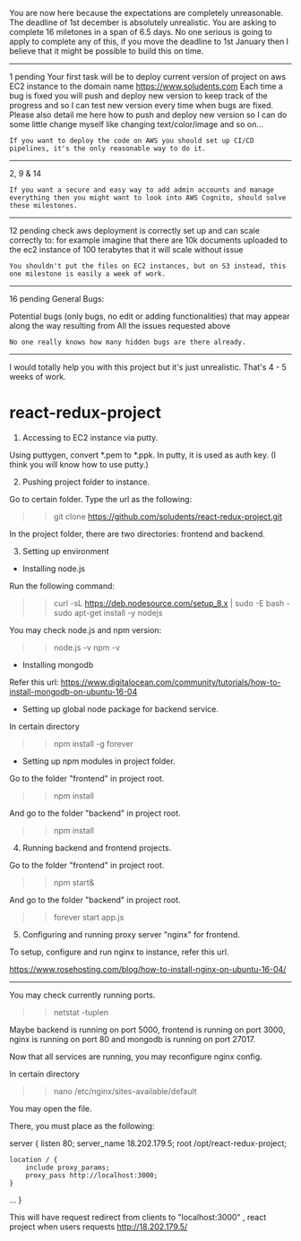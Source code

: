 You are now here because the expectations are completely unreasonable. The deadline of 1st december is absolutely unrealistic. You are asking to complete 16 miletones in a span of 6.5 days. No one serious is going to apply to complete any of this, if you move the deadline to 1st January then I believe that it might be possible to build this on time.

___________________________
1	pending	Your first task will be to deploy current version of project on aws EC2 instance to the domain name https://www.soludents.com
Each time a bug is fixed you will push and deploy new version to keep track of the progress and so I can test new version every time when bugs are fixed.
Please also detail me here how to push and deploy new version so I can do some little change myself like changing text/color/image and so on…

`If you want to deploy the code on AWS you should set up CI/CD pipelines, it's the only reasonable way to do it.`

__________________________
2, 9 & 14 

`If you want a secure and easy way to add admin accounts and manage everything then you might want to look into AWS Cognito, should
solve these milestones.`

____________________________
12	pending	check aws deployment is correctly set up and can scale correctly to: 
for example imagine that there are 10k documents uploaded to the ec2 instance of 100 terabytes that it will scale without issue 

`You shouldn't put the files on EC2 instances, but on S3 instead, this one milestone is easily a week of work.`

_____________________________
16	pending	General Bugs:

Potential bugs (only bugs, no edit or adding functionalities) that may appear along the way resulting from All the issues requested above

`No one really knows how many hidden bugs are there already.`

_____________________________
I would totally help you with this project but it's just unrealistic. That's 4 - 5 weeks of work.


# react-redux-project

1. Accessing to EC2 instance via putty.

Using puttygen, convert *.pem to *.ppk.
In putty, it is used as auth key.
(I think you will know how to use putty.)

2. Pushing project folder to instance.

Go to certain folder.
Type the url as the following:

>> git clone https://github.com/soludents/react-redux-project.git

In the project folder, there are two directories: frontend and backend.

3. Setting up environment

- Installing node.js

Run the following command:

>>curl -sL https://deb.nodesource.com/setup_8.x | sudo -E bash -
>>sudo apt-get install -y nodejs

You may check node.js and npm version:

>> node.js -v
>> npm -v

- Installing mongodb

Refer this url:
https://www.digitalocean.com/community/tutorials/how-to-install-mongodb-on-ubuntu-16-04

- Setting up global node package for backend service.

In certain directory

>> npm install -g forever

- Setting up npm modules in project folder.

Go to the folder "frontend" in project root.

>> npm install

And go to the folder "backend" in project root.

>> npm install

4. Running backend and frontend projects.

Go to the folder "frontend" in project root.

>> npm start&

And go to the folder "backend" in project root.

>> forever start app.js

5. Configuring and running proxy server "nginx" for frontend.

To setup, configure and run nginx to instance, refer this url.

https://www.rosehosting.com/blog/how-to-install-nginx-on-ubuntu-16-04/

*************

You may check currently running ports.

>> netstat -tuplen

Maybe backend is running on port 5000, frontend is running on port 3000, nginx is running on port 80 and mongodb is running on port 27017.

Now that all services are running, you may reconfigure nginx config.

In certain directory

>> nano /etc/nginx/sites-available/default

You may open the file.

There, you must place as the following:

server {
    listen 80;
    server_name 18.202.179.5;
    root /opt/react-redux-project;

    location / {
        include proxy_params;
        proxy_pass http://localhost:3000;
    }
...
}

This will have request redirect from clients to "localhost:3000" , react project when users requests http://18.202.179.5/


